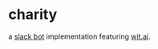 # charity
a [slack bot](https://api.slack.com/bot-users) implementation featuring [wit.ai](https://wit.ai).
